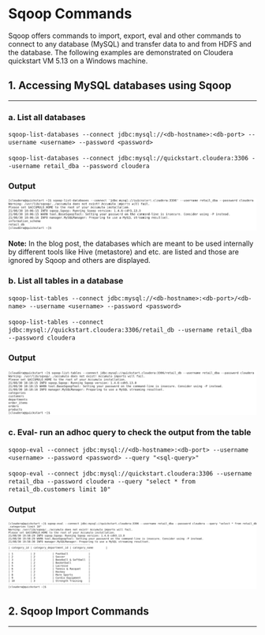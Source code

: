 # **Sqoop Commands**

Sqoop offers commands to import, export, eval and other commands to connect to any database (MySQL) and transfer data to and from HDFS and the database. The following examples are demonstrated on Cloudera quickstart VM 5.13 on a Windows machine.

## **1. Accessing MySQL databases using Sqoop**
---------------------------------------------------
### **a. List all databases**

    sqoop-list-databases --connect jdbc:mysql://<db-hostname>:<db-port> --username <username> --password <password>

    sqoop-list-databases --connect jdbc:mysql://quickstart.cloudera:3306 --username retail_dba --password cloudera

### **Output**

![sqoop-list-databases](./sqoopoutput/sqoop_list_all_databases.png)

**Note:** In the blog post, the databases which are meant to be used internally by different tools like Hive (metastore) and etc. are listed and those are ignored by Sqoop and others are displayed.

### **b. List all tables in a database**

    sqoop-list-tables --connect jdbc:mysql://<db-hostname>:<db-port>/<db-name> --username <username> --password <password>

    sqoop-list-tables --connect jdbc:mysql://quickstart.cloudera:3306/retail_db --username retail_dba --password cloudera

### **Output**

![sqoop-list-tables](./sqoopoutput/sqoop_list_all_tables.png)

### **c. Eval- run an adhoc query to check the output from the table**

    sqoop-eval --connect jdbc:mysql://<db-hostname>:<db-port> --username <username> --password <password> --query "<sql-query>"

    sqoop-eval --connect jdbc:mysql://quickstart.cloudera:3306 --username retail_dba --password cloudera --query "select * from retail_db.customers limit 10"

### **Output**

![sqoop-eval](./sqoopoutput/sqoop_eval.png)

## **2. Sqoop Import Commands**
---------------------------------------------------

